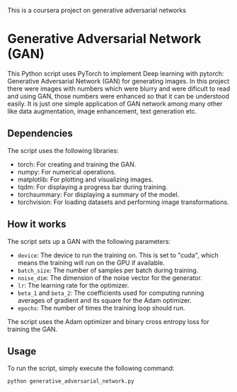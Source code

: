 This is a coursera project on generative adversarial networks
# Generative Adversarial Network (GAN)

This Python script uses PyTorch to implement Deep learning with pytorch: Generative Adversarial Network (GAN) for generating images. In this project there were images with numbers which were blurry and were dificult to read and using GAN, those numbers were enhanced so that it can be understood easily. It is just one simple application of GAN network among many other like data augmentation, image enhancement, text generation etc. 

## Dependencies

The script uses the following libraries:
- torch: For creating and training the GAN.
- numpy: For numerical operations.
- matplotlib: For plotting and visualizing images.
- tqdm: For displaying a progress bar during training.
- torchsummary: For displaying a summary of the model.
- torchvision: For loading datasets and performing image transformations.

## How it works

The script sets up a GAN with the following parameters:
- `device`: The device to run the training on. This is set to "cuda", which means the training will run on the GPU if available.
- `batch_size`: The number of samples per batch during training.
- `noise_dim`: The dimension of the noise vector for the generator.
- `lr`: The learning rate for the optimizer.
- `beta_1` and `beta_2`: The coefficients used for computing running averages of gradient and its square for the Adam optimizer.
- `epochs`: The number of times the training loop should run.

The script uses the Adam optimizer and binary cross entropy loss for training the GAN.

## Usage

To run the script, simply execute the following command:

```shell
python generative_adversarial_network.py
